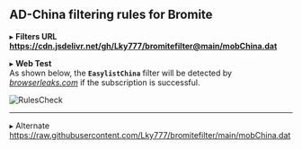 ## AD-China filtering rules for Bromite  

▸ **Filters URL**  
**https://cdn.jsdelivr.net/gh/Lky777/bromitefilter@main/mobChina.dat**  

▸ **Web Test**   
As shown below, the **`EasylistChina`** filter will be detected by _[browserleaks.com](https://browserleaks.com/proxy)_ if the subscription is successful.  

![RulesCheck](https://cdn.jsdelivr.net/gh/Lky777/img@main/bromite/RulesCheck1.jpg "Effect of Detection")  
___
▸ Alternate  
https://raw.githubusercontent.com/Lky777/bromitefilter/main/mobChina.dat  
